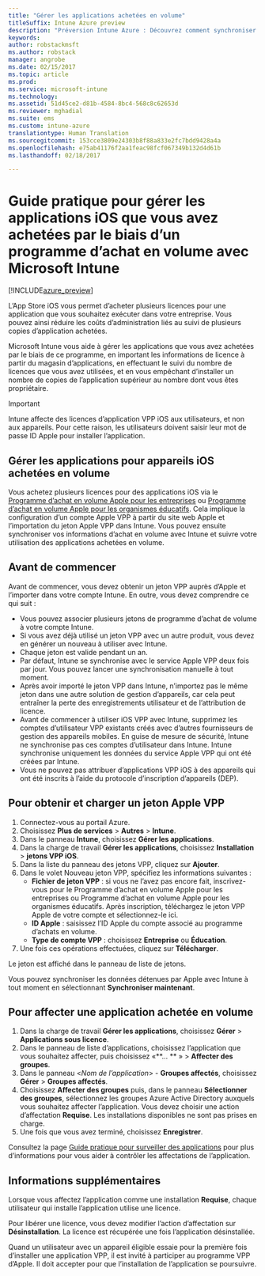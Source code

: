 ```yaml
---
title: "Gérer les applications achetées en volume"
titleSuffix: Intune Azure preview
description: "Préversion Intune Azure : Découvrez comment synchroniser les applications que vous avez achetées en volume à partir de l’App Store iOS dans Intune et ensuite gérer et suivre leur utilisation."
keywords: 
author: robstackmsft
ms.author: robstack
manager: angrobe
ms.date: 02/15/2017
ms.topic: article
ms.prod: 
ms.service: microsoft-intune
ms.technology: 
ms.assetid: 51d45ce2-d81b-4584-8bc4-568c8c62653d
ms.reviewer: mghadial
ms.suite: ems
ms.custom: intune-azure
translationtype: Human Translation
ms.sourcegitcommit: 153cce3809e24303b8f88a833e2fc7bdd9428a4a
ms.openlocfilehash: e75ab41176f2aa1feac98fcf067349b132d4d61b
ms.lasthandoff: 02/18/2017

---
```


# <a name="how-to-manage-ios-apps-you-purchased-through-a-volume-purchase-program-with-microsoft-intune"></a>Guide pratique pour gérer les applications iOS que vous avez achetées par le biais d’un programme d’achat en volume avec Microsoft Intune


[!INCLUDE[azure_preview](../includes/azure_preview.md)]

L’App Store iOS vous permet d’acheter plusieurs licences pour une application que vous souhaitez exécuter dans votre entreprise. Vous pouvez ainsi réduire les coûts d’administration liés au suivi de plusieurs copies d’application achetées.

Microsoft Intune vous aide à gérer les applications que vous avez achetées par le biais de ce programme, en important les informations de licence à partir du magasin d’applications, en effectuant le suivi du nombre de licences que vous avez utilisées, et en vous empêchant d’installer un nombre de copies de l’application supérieur au nombre dont vous êtes propriétaire.

> [!Important]
> Intune affecte des licences d’application VPP iOS aux utilisateurs, et non aux appareils. Pour cette raison, les utilisateurs doivent saisir leur mot de passe ID Apple pour installer l’application.

## <a name="manage-volume-purchased-apps-for-ios-devices"></a>Gérer les applications pour appareils iOS achetées en volume
Vous achetez plusieurs licences pour des applications iOS via le [Programme d’achat en volume Apple pour les entreprises](http://www.apple.com/business/vpp/) ou [Programme d’achat en volume Apple pour les organismes éducatifs](http://volume.itunes.apple.com/us/store). Cela implique la configuration d’un compte Apple VPP à partir du site web Apple et l’importation du jeton Apple VPP dans Intune.  Vous pouvez ensuite synchroniser vos informations d’achat en volume avec Intune et suivre votre utilisation des applications achetées en volume.

## <a name="before-you-start"></a>Avant de commencer
Avant de commencer, vous devez obtenir un jeton VPP auprès d’Apple et l’importer dans votre compte Intune. En outre, vous devez comprendre ce qui suit :

* Vous pouvez associer plusieurs jetons de programme d’achat de volume à votre compte Intune.
* Si vous avez déjà utilisé un jeton VPP avec un autre produit, vous devez en générer un nouveau à utiliser avec Intune.
* Chaque jeton est valide pendant un an.
* Par défaut, Intune se synchronise avec le service Apple VPP deux fois par jour. Vous pouvez lancer une synchronisation manuelle à tout moment.
* Après avoir importé le jeton VPP dans Intune, n’importez pas le même jeton dans une autre solution de gestion d’appareils, car cela peut entraîner la perte des enregistrements utilisateur et de l’attribution de licence.
* Avant de commencer à utiliser iOS VPP avec Intune, supprimez les comptes d’utilisateur VPP existants créés avec d’autres fournisseurs de gestion des appareils mobiles. En guise de mesure de sécurité, Intune ne synchronise pas ces comptes d’utilisateur dans Intune. Intune synchronise uniquement les données du service Apple VPP qui ont été créées par Intune.
* Vous ne pouvez pas attribuer d’applications VPP iOS à des appareils qui ont été inscrits à l’aide du protocole d’inscription d’appareils (DEP).

## <a name="to-get-and-upload-an-apple-vpp-token"></a>Pour obtenir et charger un jeton Apple VPP

1. Connectez-vous au portail Azure.
2. Choisissez **Plus de services** > **Autres** > **Intune**.
3. Dans le panneau **Intune**, choisissez **Gérer les applications**.
1.  Dans la charge de travail **Gérer les applications**, choisissez **Installation** > **jetons VPP iOS**.
2.  Dans la liste du panneau des jetons VPP, cliquez sur **Ajouter**.
3.  Dans le volet Nouveau jeton VPP, spécifiez les informations suivantes :
    - **Fichier de jeton VPP** : si vous ne l’avez pas encore fait, inscrivez-vous pour le Programme d’achat en volume Apple pour les entreprises ou Programme d’achat en volume Apple pour les organismes éducatifs. Après inscription, téléchargez le jeton VPP Apple de votre compte et sélectionnez-le ici.
    - **ID Apple** : saisissez l’ID Apple du compte associé au programme d’achats en volume.
    - **Type de compte VPP** : choisissez **Entreprise** ou **Éducation**.
4. Une fois ces opérations effectuées, cliquez sur **Télécharger**.

Le jeton est affiché dans le panneau de liste de jetons.


Vous pouvez synchroniser les données détenues par Apple avec Intune à tout moment en sélectionnant **Synchroniser maintenant**.

## <a name="to-assign-a-volume-purchased-app"></a>Pour affecter une application achetée en volume

1. Dans la charge de travail **Gérer les applications**, choisissez **Gérer** > **Applications sous licence**.
2. Dans le panneau de liste d’applications, choisissez l’application que vous souhaitez affecter, puis choisissez «**... ** » > **Affecter des groupes**.
3. Dans le panneau <*Nom de l’application*> - **Groupes affectés**, choisissez **Gérer** > **Groupes affectés**.
4. Choisissez **Affecter des groupes** puis, dans le panneau **Sélectionner des groupes**, sélectionnez les groupes Azure Active Directory auxquels vous souhaitez affecter l’application.
Vous devez choisir une action d’affectation **Requise**. Les installations disponibles ne sont pas prises en charge.
5. Une fois que vous avez terminé, choisissez **Enregistrer**.

Consultez la page [Guide pratique pour surveiller des applications](monitor-apps.md) pour plus d’informations pour vous aider à contrôler les affectations de l’application.

## <a name="further-information"></a>Informations supplémentaires

Lorsque vous affectez l’application comme une installation **Requise**, chaque utilisateur qui installe l’application utilise une licence.

Pour libérer une licence, vous devez modifier l’action d’affectation sur **Désinstallation**. La licence est récupérée une fois l’application désinstallée.

Quand un utilisateur avec un appareil éligible essaie pour la première fois d’installer une application VPP, il est invité à participer au programme VPP d’Apple. Il doit accepter pour que l’installation de l’application se poursuivre.

